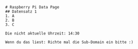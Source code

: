 
    # Raspberry Pi Data Page
    ## Datensatz 1
    1. A
    2. B
    3. C

    Die nicht aktuelle Uhrzeit: 14:30

    Wenn du das liest: Richte mal die Sub-Domain ein bitte :)
    